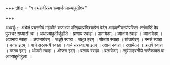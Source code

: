 +++
title = "११ महावीरस्य संमार्जनमाज्याहुतीश्च"

+++

अध्वर्युः :- अथैतं प्रचरणीयं महावीरं शफाभ्यां परिगृह्याप्रच्छिन्नाग्रेण वेदेन आहवनीयस्योपरिष्टा-त्संमार्ष्टि देव पुरश्चर सघ्यासं त्वा । अथाज्याहुतीर्जुहोति । प्राणाय स्वाहा । प्राणायेदम् । व्यानाय स्वाहा । व्यानायेदम् । अपानाय स्वाहा । अपानायेदम् । चक्षुषे स्वाहा । चक्षुष इदम् । श्रोत्राय स्वाहा । श्रोत्रायेदम् । मनसे स्वाहा । मनस इदम् । वाचे सरस्वत्यै स्वाहा । वाचे सरस्वात्या इदम् । दक्षाय स्वाहा । दक्षायेदम् । क्रतवे स्वाहा । क्रतव इदम् । ओजसे स्वाहा । ओजस इदम् । बलाय स्वाहा । बलायेदम् । स्रुवेणाहवनीये सप्तैकादश वा आज्याहुतीर्हुत्वा ।
